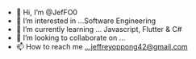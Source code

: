 - 👋 Hi, I’m @JefFO0
- 👀 I’m interested in ...Software Engineering
- 🌱 I’m currently learning ... Javascript, Flutter & C#
- 💞️ I’m looking to collaborate on ...
- 📫 How to reach me ...jeffreyoppong42@gmail.com

<!---
JefFO0/JefFO0 is a ✨ special ✨ repository because its `README.md` (this file) appears on your GitHub profile.
You can click the Preview link to take a look at your changes.
--->
